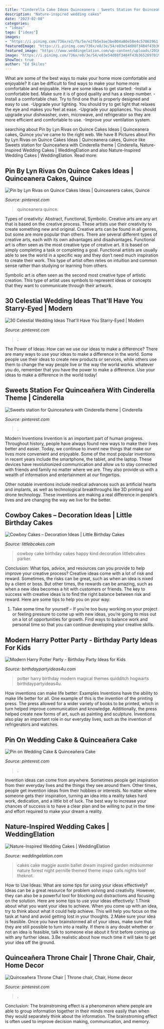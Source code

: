 ```yaml
---
title: "Cinderella Cake Ideas Quinceanera : Sweets Station For Quinceañera With Cinderella Theme"
description: "Nature-inspired wedding cakes"
date: "2023-02-08"
categories:
- "ideas"
tags: ["ideas"]
images:
- "https://i.pinimg.com/736x/e2/fb/5e/e2fb5e3ae3be004a80e58e4c57062961.jpg"
featuredImage: "https://i.pinimg.com/736x/e0/3e/54/e03e54d08f3484f43b3652697819bde6.jpg"
featured_image: "https://www.weddingelation.com/wp-content/uploads/2016/04/forest-cake-e1461227152217.jpg"
image: "https://i.pinimg.com/736x/e0/3e/54/e03e54d08f3484f43b3652697819bde6.jpg"
ShowToc: true
author: "Ed Skiles"
---
```



What are some of the best ways to make your home more comfortable and enjoyable?
It can be difficult to find ways to make your home more comfortable and enjoyable. Here are some ideas to get started: 
-Install a comfortable bed. Make sure it is of good quality and has a sleep number.
-Install a comfortable chair. Try to find one that is properly designed and easy to use.
-Upgrade your lighting. You should try to get light that relaxes the eye and makes you feel at ease.
-Upgrade your appliances. You should upgrade your dishwasher, oven, microwave, and refrigerator so they are more efficient and comfortable to use. 
-Improve your ventilation system.

	

		
searching about Pin by Lyn Rivas on Quince Cakes Ideas | Quinceanera cakes, Quince you've came to the right web. We have 8 Pictures about Pin by Lyn Rivas on Quince Cakes Ideas | Quinceanera cakes, Quince like Sweets station for Quinceañera with Cinderella theme | Cinderella, Nature-Inspired Wedding Cakes | WeddingElation and also Nature-Inspired Wedding Cakes | WeddingElation. Read more:
		
    
## Pin By Lyn Rivas On Quince Cakes Ideas | Quinceanera Cakes, Quince

<img loading=lazy src="https://i.pinimg.com/736x/e4/68/a7/e468a7d336dea859e75f0c573b15ecb8--quince-cakes-fruit.jpg" onerror="this.onerror=null;this.src='https://tse1.mm.bing.net/th?id=OIP.7nkEGdaVW6wDMiblArOoRwHaJ3&amp;pid=15.1';" alt="Pin by Lyn Rivas on Quince Cakes Ideas | Quinceanera cakes, Quince">

_Source: pinterest.com_

>quinceanera quince. 

	

Types of creativity: Abstract, Functional, Symbolic.
Creative arts are any art that is based on the creative process. These artists use their creativity to create something new and original. Creative arts can be found in all genres, but some are more popular than others. There are several different types of creative arts, each with its own advantages and disadvantages.
Functional art is often seen as the most creative type of creative art. It is based on simply completing a task or completing a goal. Functional artists are usually able to see the world in a specific way and they don’t need much inspiration to create their work. This type of artist often relies on intuition and common sense rather than studying or learning from others.

 Symbolic art is often seen as the second most creative type of artistic creation. This type of artist uses symbols to represent ideas or concepts that they want to communicate through their artwork.

    
## 30 Celestial Wedding Ideas That&#039;ll Have You Starry-Eyed | Modern

<img loading=lazy src="https://i.pinimg.com/736x/e2/fb/5e/e2fb5e3ae3be004a80e58e4c57062961.jpg" onerror="this.onerror=null;this.src='https://tse3.mm.bing.net/th?id=OIP.45Lsw3jL23M07etwleZiOwHaLH&amp;pid=15.1';" alt="30 Celestial Wedding Ideas That&#039;ll Have You Starry-Eyed | Modern">

_Source: pinterest.com_

>. 

	

The Power of Ideas: How can we use our ideas to make a difference?
There are many ways to use your ideas to make a difference in the world. Some people use their ideas to create new products or services, while others use them to change the way people live or the way the world works. whatever you do, remember that you have the power to make a difference. Use your ideas to make a difference in the world today!

    
## Sweets Station For Quinceañera With Cinderella Theme | Cinderella

<img loading=lazy src="https://i.pinimg.com/736x/74/88/f0/7488f05a54941a6bf8edad7e9c9877c6.jpg" onerror="this.onerror=null;this.src='https://tse4.mm.bing.net/th?id=OIP.gAfujmvnNbu-9GikiLp5ewHaLH&amp;pid=15.1';" alt="Sweets station for Quinceañera with Cinderella theme | Cinderella">

_Source: pinterest.com_

>. 

	

Modern Inventions
Invention is an important part of human progress. Throughout history, people have always found new ways to make their lives better and easier. Today, we continue to invent new things that make our lives more convenient and enjoyable.
Some of the most popular inventions in recent years include the smartphone, the tablet, and the laptop. These devices have revolutionized communication and allow us to stay connected with friends and family no matter where we are. They also provide us with a wealth of information and entertainment at our fingertips.

Other notable inventions include medical advances such as artificial hearts and implants, as well as technological breakthroughs like 3D printing and drone technology. These inventions are making a real difference in people’s lives and are changing the way we live for the better.

    
## Cowboy Cakes – Decoration Ideas | Little Birthday Cakes

<img loading=lazy src="https://www.littlebcakes.com/wp-content/uploads/2014/02/Cowboy-Cake.jpg" onerror="this.onerror=null;this.src='https://tse3.mm.bing.net/th?id=OIP.xTADRv11sYCvkGf27jbytAHaJ4&amp;pid=15.1';" alt="Cowboy Cakes – Decoration Ideas | Little Birthday Cakes">

_Source: littlebcakes.com_

>cowboy cake birthday cakes happy kind decoration littlebcakes parker. 

	

Conclusion: What tips, advice, and resources can you provide to help improve your creative process?
Creative ideas come with a lot of risk and reward. Sometimes, the risks can be great, such as when an idea is nixed by a client or boss. But other times, the rewards can be amazing, such as when a new idea becomes a hit with customers or friends. The key to success with creative ideas is to find the right balance between risk and reward. Here are some tips to help you on your way: 
1. Take some time for yourself – If you’re too busy working on your project or feeling pressure to come up with new ideas, you’re going to miss out on a lot of opportunities for growth. Find ways to balance work and personal time so that you can continue developing your creative skills. 


    
## Modern Harry Potter Party - Birthday Party Ideas For Kids

<img loading=lazy src="https://www.birthdaypartyideas4u.com/wp-content/uploads/2016/04/Modern-Harry-Potter-Party-Hogwarts-Quidditch-Party-Ideas-550x785.jpg" onerror="this.onerror=null;this.src='https://tse3.mm.bing.net/th?id=OIP.yEG2Jny7Kd7CrQmdBlmTCQHaKk&amp;pid=15.1';" alt="Modern Harry Potter Party - Birthday Party Ideas for Kids">

_Source: birthdaypartyideas4u.com_

>potter harry birthday modern magical themes quidditch hogwarts birthdaypartyideas4u. 

	

How inventions can make life better: Examples
Inventions have the ability to make life better for all. One example of this is the invention of the printing press. The press allowed for a wider variety of books to be printed, which in turn helped improve communication and knowledge. Additionally, the press helped create new forms of art, such as painting and sculpture. Inventions also play an important role in our everyday lives, such as the invention of refrigerators and watches.

    
## Pin On Wedding Cake &amp; Quinceañera Cake

<img loading=lazy src="https://i.pinimg.com/736x/e0/3e/54/e03e54d08f3484f43b3652697819bde6.jpg" onerror="this.onerror=null;this.src='https://tse3.mm.bing.net/th?id=OIP.iPmitxRha5DQHcRadRBVLgHaNK&amp;pid=15.1';" alt="Pin on Wedding Cake &amp; Quinceañera Cake">

_Source: pinterest.com_

>. 

	

Invention ideas can come from anywhere. Sometimes people get inspiration from their everyday lives and the things they see around them. Other times, people get invention ideas from their hobbies or interests. No matter where someone gets their inspiration, turning an idea into a reality takes hard work, dedication, and a little bit of luck. The best way to increase your chances of success is to have a clear plan and be willing to put in the time and effort required to make your dream a reality.

    
## Nature-Inspired Wedding Cakes | WeddingElation

<img loading=lazy src="https://www.weddingelation.com/wp-content/uploads/2016/04/forest-cake-e1461227152217.jpg" onerror="this.onerror=null;this.src='https://tse3.mm.bing.net/th?id=OIP.Fem4TvWBWNXcH8gDN6DhAAHaLH&amp;pid=15.1';" alt="Nature-Inspired Wedding Cakes | WeddingElation">

_Source: weddingelation.com_

>cakes cake maggie austin ballet dream inspired garden midsummer nature forest night pernille themed theme inspo calls nights loof theknot. 

	

How to Use Ideas: What are some tips for using your ideas effectively?
Ideas can be a great resource for problem solving and creativity. However, they can also be a powerful tool for blocking out distractions and focusing on the solution. Here are some tips to use your ideas effectively:
1.Think about what you want your idea to achieve. When you come up with an idea, try to think about what it could help achieve. This will help you focus on the task at hand and avoid getting lost in your thoughts.
2.Make sure your idea is feasible. Once you have brainstormed all of your ideas, make sure that they are still possible to turn into a reality. If there is any doubt whether or not an idea is feasible, talk to someone else about it first before coming up with any further ideas.
3.Be realistic about how much time it will take to get your idea off the ground.

    
## Quinceañera Throne Chair | Throne Chair, Chair, Home Decor

<img loading=lazy src="https://i.pinimg.com/736x/ac/0f/1b/ac0f1bbcfb53b221ea36148e55740256.jpg" onerror="this.onerror=null;this.src='https://tse3.mm.bing.net/th?id=OIP.asuF1az9Qi6DRIk_bmtigwHaNK&amp;pid=15.1';" alt="Quinceañera Throne Chair | Throne chair, Chair, Home decor">

_Source: pinterest.com_

>. 

	

Conclusion:
The brainstroming effect is a phenomenon where people are able to group information together in their minds more easily than when they would separately think about the information. The brainstroming effect is often used to improve decision making, communication, and memory.

